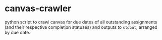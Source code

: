 # canvas-crawler
python script to crawl canvas for due dates of all outstanding assignments (and their respective completion statuses) and outputs to `stdout`, arranged by due date.
